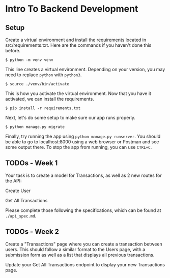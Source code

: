 # Intro To Backend Development

## Setup

Create a virtual environment and install the requirements located in src/requirements.txt. Here are the commands if you haven't done this before.
```
$ python -m venv venv
``` 
This line creates a virtual environment. Depending on your version, you may need to replace ```python``` with ```python3```.
```
$ source ./venv/bin/activate
```
This is how you activate the virtual environment. Now that you have it activated, we can install the requirements.
```
$ pip install -r requirements.txt
```
Next, let's do some setup to make sure our app runs properly.
```
$ python manage.py migrate
```

Finally, try running the app using ```python manage.py runserver```.
You should be able to go to localhost:8000 using a web browser or Postman and see some output there. To stop the app from running, you can use ```CTRL+C```.

## TODOs - Week 1

Your task is to create a model for Transactions, as well as 2 new routes for the API:

Create User

Get All Transactions


Please complete those following the specifications, which can be found at ``` ./api_spec.md```.

## TODOs - Week 2

Create a "Transactions" page where you can create a transaction between users. This should follow a similar format to the Users page, with a submission form as well as a list that displays all previous transactions. 

Update your Get All Transactions endpoint to display your new Transactions page.
